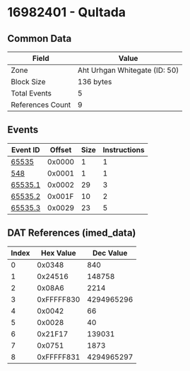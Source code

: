 # 16982401 - Qultada

## Common Data

| Field            | Value                         |
|------------------|-------------------------------|
| Zone             | Aht Urhgan Whitegate (ID: 50) |
| Block Size       | 136 bytes                     |
| Total Events     | 5                             |
| References Count | 9                             |

## Events

| Event ID                | Offset   |   Size |   Instructions |
|-------------------------|----------|--------|----------------|
| [65535](./65535.md)     | 0x0000   |      1 |              1 |
| [548](./548.md)         | 0x0001   |      1 |              1 |
| [65535.1](./65535.1.md) | 0x0002   |     29 |              3 |
| [65535.2](./65535.2.md) | 0x001F   |     10 |              2 |
| [65535.3](./65535.3.md) | 0x0029   |     23 |              5 |

## DAT References (imed_data)

|   Index | Hex Value   |   Dec Value |
|---------|-------------|-------------|
|       0 | 0x0348      |         840 |
|       1 | 0x24516     |      148758 |
|       2 | 0x08A6      |        2214 |
|       3 | 0xFFFFF830  |  4294965296 |
|       4 | 0x0042      |          66 |
|       5 | 0x0028      |          40 |
|       6 | 0x21F17     |      139031 |
|       7 | 0x0751      |        1873 |
|       8 | 0xFFFFF831  |  4294965297 |
